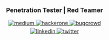 ### <div align="center">Penetration Tester | Red Teamer</div>  
<div align="center">
<a href="https://medium.com/@kant0r" target="_blank">
<img src="https://img.shields.io/badge/medium-000000?style=for-the-badge&logo=medium&logoColor=white" alt="medium" style="margin-bottom: 5px;" />
</a>
<a href="https://hackerone.com/kant0r" target="_blank">
<img src="https://img.shields.io/badge/hackerone-111?style=for-the-badge&logo=hackerone&logoColor=white" alt="hackerone" style="margin-bottom: 5px;" />
</a>
<a href="https://bugcrowd.com/kant0r" target="_blank">
<img src="https://img.shields.io/badge/bugcrowd-F26822?style=for-the-badge&logo=bugcrowd&logoColor=white" alt="bugcrowd" style="margin-bottom: 5px;" />
</a>
<br/>
<a href="https://linkedin.com/in/tal-kantor-01496b220" target="_blank">
<img src="https://img.shields.io/badge/linkedin-%231E77B5.svg?&style=for-the-badge&logo=linkedin&logoColor=white" alt="linkedin" style="margin-bottom: 5px;" />
</a>
<a href="https://twitter.com/kant0rx" target="_blank">
<img src="https://img.shields.io/badge/twitter-1DA1F2?style=for-the-badge&logo=twitter&logoColor=white" alt="twitter" style="margin-bottom: 5px;" />
</a>
</div>  
  

<br/>  

